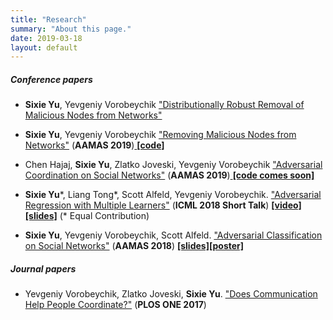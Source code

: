 ```yaml
---
title: "Research"
summary: "About this page."
date: 2019-03-18
layout: default
---
```


##### Conference papers
- **Sixie Yu**, Yevgeniy Vorobeychik ["Distributionally Robust Removal of Malicious Nodes from Networks"](https://arxiv.org/abs/1901.11463) 

- **Sixie Yu**, Yevgeniy Vorobeychik ["Removing Malicious Nodes from Networks"](https://arxiv.org/abs/1812.11448) (**AAMAS 2019**)[  **[code]**  ](https://github.com/marsplus/RemoveMaliciousNodesFromNetwork)

- Chen Hajaj, **Sixie Yu**, Zlatko Joveski, Yevgeniy Vorobeychik ["Adversarial Coordination on Social Networks"](https://arxiv.org/abs/1808.01173) (**AAMAS 2019**)[  **[code comes soon]** ]()

- **Sixie Yu**\*, Liang Tong\*, Scott Alfeld, Yevgeniy Vorobeychik. ["Adversarial Regression with Multiple Learners"](https://arxiv.org/abs/1806.02256) (**ICML 2018 Short Talk**) [**[video]**](https://vimeo.com/287807252) [**[slides]**](assets/slides/icml18.pdf) (\* Equal Contribution)

- **Sixie Yu**, Yevgeniy Vorobeychik, Scott Alfeld. ["Adversarial Classification on Social Networks"](https://arxiv.org/abs/1801.08159) (**AAMAS 2018**) [**[slides]**](assets/slides/aamas18.pdf)[**[poster]**](assets/posters/aamas18.pdf)  

##### Journal papers
- Yevgeniy Vorobeychik, Zlatko Joveski, **Sixie Yu**. ["Does Communication Help People Coordinate?"](http://journals.plos.org/plosone/article?id=10.1371/journal.pone.0170780) (**PLOS ONE 2017**)






